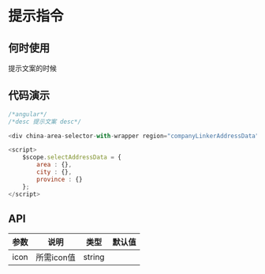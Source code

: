 # 提示指令

## 何时使用
提示文案的时候

## 代码演示

```js
/*angular*/
/*desc 提示文案 desc*/

<div china-area-selector-with-wrapper region="companyLinkerAddressData"></div>

<script>
    $scope.selectAddressData = {
        area : {},
        city : {},
        province : {}
    };
</script>
```

## API

| 参数 | 说明 | 类型 | 默认值 |
| --- | --- | --- | --- |
| icon | 所需icon值 | string |  |